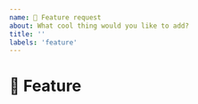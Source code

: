 ```yaml
---
name: 🌈 Feature request
about: What cool thing would you like to add?
title: ''
labels: 'feature'
---
```


# 🌈 Feature

<!-- What is this feature? -->
<!-- How the feature should work? -->
<!-- You have examples or an idea how it can be implemented? -->
